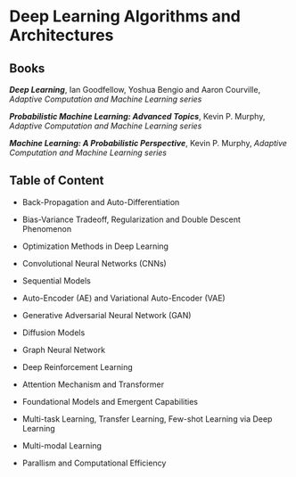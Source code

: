 # Deep Learning Algorithms and Architectures

## Books

***Deep Learning***, Ian Goodfellow, Yoshua Bengio and Aaron Courville, _Adaptive Computation and Machine Learning series_

***Probabilistic Machine Learning: Advanced Topics***, Kevin P. Murphy, _Adaptive Computation and Machine Learning series_

***Machine Learning: A Probabilistic Perspective***, Kevin P. Murphy, _Adaptive Computation and Machine Learning series_

## Table of Content

- Back-Propagation and Auto-Differentiation

- Bias-Variance Tradeoff, Regularization and Double Descent Phenomenon

- Optimization Methods in Deep Learning

- Convolutional Neural Networks (CNNs)

- Sequential Models

- Auto-Encoder (AE) and Variational Auto-Encoder (VAE)

- Generative Adversarial Neural Network (GAN)

- Diffusion Models

- Graph Neural Network

- Deep Reinforcement Learning

- Attention Mechanism and Transformer

- Foundational Models and Emergent Capabilities

- Multi-task Learning, Transfer Learning, Few-shot Learning via Deep Learning

- Multi-modal Learning

- Parallism and Computational Efficiency
